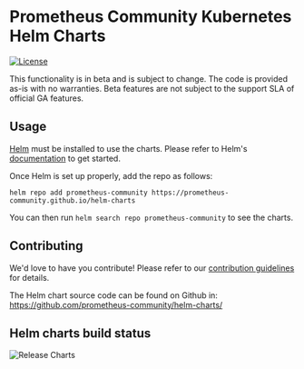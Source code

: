 # Prometheus Community Kubernetes Helm Charts

[![License](https://img.shields.io/badge/License-Apache%202.0-blue.svg)](https://opensource.org/licenses/Apache-2.0)

This functionality is in beta and is subject to change. The code is provided as-is with no warranties. Beta features are not subject to the support SLA of official GA features.

## Usage

[Helm](https://helm.sh) must be installed to use the charts.
Please refer to Helm's [documentation](https://helm.sh/docs/) to get started.

Once Helm is set up properly, add the repo as follows:

```console
helm repo add prometheus-community https://prometheus-community.github.io/helm-charts
```

You can then run `helm search repo prometheus-community` to see the charts.

## Contributing

We'd love to have you contribute! Please refer to our [contribution guidelines](CONTRIBUTING.md) for details.

The Helm chart source code can be found on Github in: <https://github.com/prometheus-community/helm-charts/>

## Helm charts build status

![Release Charts](https://github.com/prometheus-community/helm-charts/workflows/Release%20Charts/badge.svg?branch=main)

